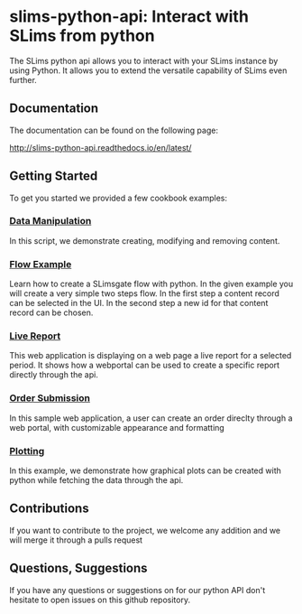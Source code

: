 # slims-python-api: Interact with SLims from python

The SLims python api allows you to interact with your SLims instance by using Python. It allows you to extend the versatile capability of SLims even further.


## Documentation

The documentation can be found on the following page:

http://slims-python-api.readthedocs.io/en/latest/


## Getting Started

To get you started we provided a few cookbook examples:

### [Data Manipulation](cookbook/data-manipulation)

In this script, we demonstrate creating, modifying and removing content.


### [Flow Example](cookbook/flow-example)
Learn how to create a SLimsgate flow with python. In the given example you will create a very simple two steps flow. In the first step a content record can be selected in the UI. In the second step a new id
for that content record can be chosen.

### [Live Report](cookbook/live-report)
This web application is displaying on a web page a live report for a selected period. It shows how a webportal can be used to create a specific report directly through the api.

### [Order Submission](cookbook/order-submission)
In this sample web application, a user can create an order direclty through a web portal, with customizable appearance and formatting

### [Plotting](cookbook/plotting)
In this example, we demonstrate how graphical plots can be created with python while fetching the data through the api.


## Contributions
If you want to contribute to the project, we welcome any addition and we will merge it through a pulls request


## Questions, Suggestions
If you have any questions or suggestions on for our python API don't hesitate to open issues on this github repository.




